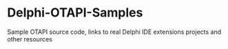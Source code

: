# Delphi-OTAPI-Samples
Sample OTAPI source code, links to real Delphi IDE extensions projects and other resources
